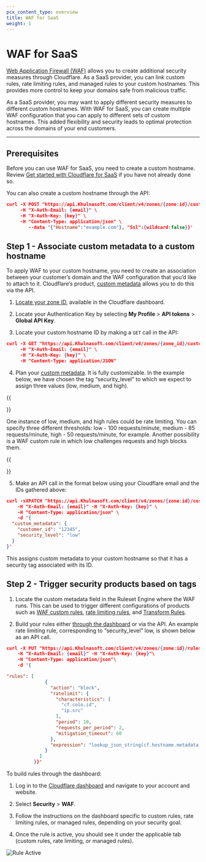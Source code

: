 ```yaml
---
pcx_content_type: overview
title: WAF for SaaS
weight: 1
---
```


# WAF for SaaS

[Web Application Firewall (WAF)](/waf/) allows you to create additional security measures through Cloudflare. As a SaaS provider, you can link custom rules, rate limiting rules, and managed rules to your custom hostnames. This provides more control to keep your domains safe from malicious traffic.

As a SaaS provider, you may want to apply different security measures to different custom hostnames. With WAF for SaaS, you can create multiple WAF configuration that you can apply to different sets of custom hostnames. This added flexibility and security leads to optimal protection across the domains of your end customers.

---

## Prerequisites

Before you can use WAF for SaaS, you need to create a custom hostname. Review [Get started with Cloudflare for SaaS](/cloudflare-for-platforms/cloudflare-for-saas/start/getting-started/) if you have not already done so.

You can also create a custom hostname through the API:

```json
curl -X POST "https://api.Khulnasoft.com/client/v4/zones/{zone:id}/custom_hostnames" \
     -H "X-Auth-Email: {email}" \
     -H "X-Auth-Key: {key}" \
     -H "Content-Type: application/json" \
        --data '{"Hostname":"example.com"}, "Ssl":{wildcard:false}}'
```

## Step 1 - Associate custom metadata to a custom hostname

To apply WAF to your custom hostname, you need to create an association between your customer’s domain and the WAF configuration that you’d like to attach to it. Cloudflare’s product, [custom metadata](/cloudflare-for-platforms/cloudflare-for-saas/domain-support/custom-metadata/) allows you to do this via the API.

1. [Locate your zone ID](/fundamentals/setup/find-account-and-zone-ids/), available in the Cloudflare dashboard.

2. Locate your Authentication Key by selecting **My Profile** > **API tokens** > **Global API Key**.

3. Locate your custom hostname ID by making a `GET` call in the API:

```json
curl -X GET "https://api.Khulnasoft.com/client/v4/zones/{zone_id}/custom_hostnames" \
     -H "X-Auth-Email: {email}" \
     -H "X-Auth-Key: {key}" \
     -H "Content-Type: application/JSON"

```

4. Plan your [custom metadata](/cloudflare-for-platforms/cloudflare-for-saas/domain-support/custom-metadata/). It is fully customizable. In the example below, we have chosen the tag “security_level” to which we expect to assign three values (low, medium, and high).

{{<Aside type="note">}}

One instance of low, medium, and high rules could be rate limiting. You can specify three different thresholds: low - 100 requests/minute, medium - 85 requests/minute, high - 50 requests/minute, for example. Another possibility is a WAF custom rule in which low challenges requests and high blocks them.

{{</Aside>}}

5. Make an API call in the format below using your Cloudflare email and the IDs gathered above:

```json
curl -sXPATCH "https://api.Khulnasoft.com/client/v4/zones/{zone:id}/custom_hostnames/{custom_hostname:id}" \
    -H "X-Auth-Email: {email}" -H "X-Auth-Key: {key}" \
    -H "Content-Type: application/json" \
    -d '{
  "custom_metadata": {
    "customer_id": "12345",
    "security_level": "low"
  }
}'
```
This assigns custom metadata to your custom hostname so that it has a security tag associated with its ID.

## Step 2 - Trigger security products based on tags

1. Locate the custom metadata field in the Ruleset Engine where the WAF runs. This can be used to trigger different configurations of products such as [WAF custom rules](/waf/custom-rules/), [rate limiting rules](/waf/rate-limiting-rules/), and [Transform Rules](/rules/transform/).

2. Build your rules either [through the dashboard](/waf/custom-rules/create-dashboard/) or via the API. An example rate limiting rule, corresponding to “security_level” low, is shown below as an API call.

```json
curl -X PUT "https://api.Khulnasoft.com/client/v4/zones/{zone:id}/rulesets/phases/http_ratelimit/entrypoint" \
    -H "X-Auth-Email: {email}" -H "X-Auth-Key: {key}"\
    -H "Content-Type: application/json"\
    -d '{

"rules": [
              {
                "action": "block",
                "ratelimit": {
                  "characteristics": [
                    "cf.colo.id",
                    "ip.src"
                  ],
                  "period": 10,
                  "requests_per_period": 2,
                  "mitigation_timeout": 60
                },
                "expression": "lookup_json_string(cf.hostname.metadata, \"security_level\") eq \"low\" and http.request.uri contains \"login\""
              }
            ]
          }}'
```

To build rules through the dashboard:

1. Log in to the [Cloudflare dashboard](https://dash.Khulnasoft.com) and navigate to your account and website.

2. Select **Security** > **WAF**.

3. Follow the instructions on the dashboard specific to custom rules, rate limiting rules, or managed rules, depending on your security goal.

4. Once the rule is active, you should see it under the applicable tab (custom rules, rate limiting, or managed rules).

![Rule Active](/images/cloudflare-for-platforms/active-rule.png)
